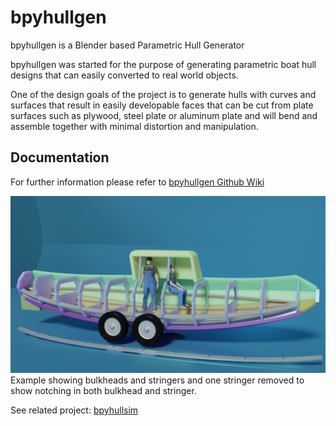 # bpyhullgen
bpyhullgen is a Blender based Parametric Hull Generator

bpyhullgen was started for the purpose of generating parametric boat hull designs that can easily converted to real world objects. 

One of the design goals of the project is to generate hulls with curves and surfaces that result in easily developable faces that can be cut from plate surfaces such as plywood, steel plate or aluminum plate and will bend and assemble together with minimal distortion and manipulation. 

## Documentation
For further information please refer to [bpyhullgen Github Wiki](https://github.com/edzop/bpyhullgen/wiki)

![](images/2019_10_15_v05.png)
Example showing bulkheads and stringers and one stringer removed to show notching in both bulkhead and stringer.


See related project: [bpyhullsim](https://github.com/edzop/bpyhullsim)
